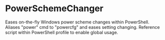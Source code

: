 # PowerSchemeChanger

Eases on-the-fly Windows power scheme changes within PowerShell.  Aliases "power" cmd to "powercfg" and eases setting changing.  Reference script within PowerShell profile to enable global usage.
